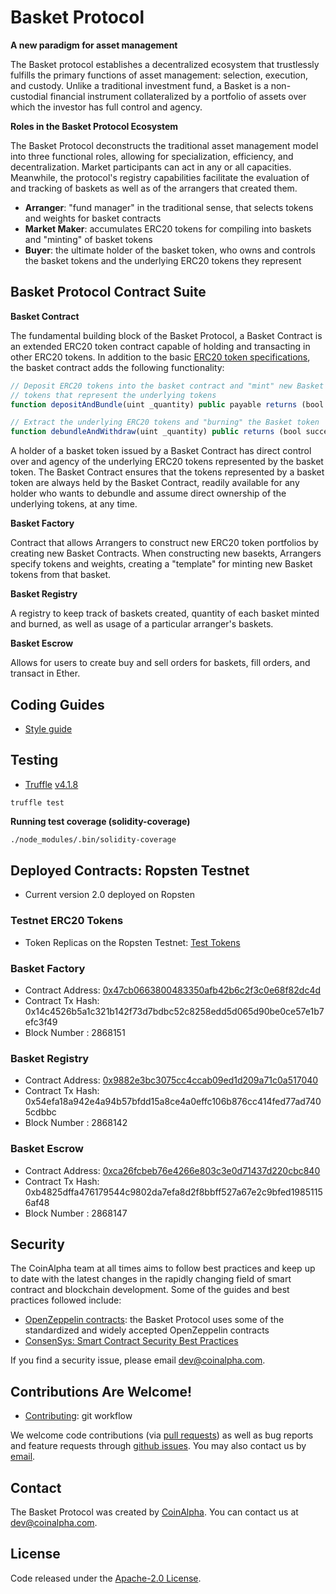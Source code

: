 # Basket Protocol
**A new paradigm for asset management**

The Basket protocol establishes a decentralized ecosystem that trustlessly fulfills the primary functions of asset management: selection, execution, and custody. Unlike a traditional investment fund, a Basket is a non-custodial financial instrument collateralized by a portfolio of assets over which the investor has full control and agency.

**Roles in the Basket Protocol Ecosystem**

The Basket Protocol deconstructs the traditional asset management model into three functional roles, allowing for specialization, efficiency, and decentralization.  Market participants can act in any or all capacities.  Meanwhile, the protocol's registry capabilities facilitate the evaluation of and tracking of baskets as well as of the arrangers that created them.

- **Arranger**: "fund manager" in the traditional sense, that selects tokens and weights for basket contracts
- **Market Maker**: accumulates ERC20 tokens for compiling into baskets and "minting" of basket tokens
- **Buyer**: the ultimate holder of the basket token, who owns and controls the basket tokens and the underlying ERC20 tokens they represent

## Basket Protocol Contract Suite

**Basket Contract**

The fundamental building block of the Basket Protocol, a Basket Contract is an extended ERC20 token contract capable of holding and transacting in other ERC20 tokens.  In addition to the basic [ERC20 token specifications](https://en.wikipedia.org/wiki/ERC20), the basket contract adds the following functionality:

```js
// Deposit ERC20 tokens into the basket contract and "mint" new Basket ERC20
// tokens that represent the underlying tokens
function depositAndBundle(uint _quantity) public payable returns (bool success)

// Extract the underlying ERC20 tokens and "burning" the Basket token
function debundleAndWithdraw(uint _quantity) public returns (bool success)
```

A holder of a basket token issued by a Basket Contract has direct control over and agency of the underlying ERC20 tokens represented by the basket token.  The Basket Contract ensures that the tokens represented by a basket token are always held by the Basket Contract, readily available for any holder who wants to debundle and assume direct ownership of the underlying tokens, at any time.

**Basket Factory**

Contract that allows Arrangers to construct new ERC20 token portfolios by creating new Basket Contracts.  When constructing new basekts, Arrangers specify tokens and weights, creating a "template" for minting new Basket tokens from that basket.

**Basket Registry**

A registry to keep track of baskets created, quantity of each basket minted and burned, as well as usage of a particular arranger's baskets.

**Basket Escrow**

Allows for users to create buy and sell orders for baskets, fill orders, and transact in Ether.

## Coding Guides
- [Style guide](STYLE-GUIDE.md)

## Testing
- [Truffle](http://truffleframework.com/) [v4.1.8](https://github.com/trufflesuite/truffle/releases/tag/v4.1.8)

```
truffle test
```

**Running test coverage (solidity-coverage)**

```sh
./node_modules/.bin/solidity-coverage
```

## Deployed Contracts: Ropsten Testnet
- Current version 2.0 deployed on Ropsten

### Testnet ERC20 Tokens
- Token Replicas on the Ropsten Testnet: [Test Tokens](TEST-TOKENS.md)

### Basket Factory
- Contract Address:       [0x47cb0663800483350afb42b6c2f3c0e68f82dc4d](https://ropsten.etherscan.io/address/0x47cb0663800483350afb42b6c2f3c0e68f82dc4d)
- Contract Tx Hash:       0x14c4526b5a1c321b142f73d7bdbc52c8258edd5d065d90be0ce57e1b7efc3f49
- Block Number    :       2868151

### Basket Registry
- Contract Address:       [0x9882e3bc3075cc4ccab09ed1d209a71c0a517040](https://ropsten.etherscan.io/address/0x9882e3bc3075cc4ccab09ed1d209a71c0a517040#events)
- Contract Tx Hash:       0x54efa18a942e4a94b57bfdd15a8ce4a0effc106b876cc414fed77ad7405cdbbc
- Block Number    :       2868142

### Basket Escrow
- Contract Address:       [0xca26fcbeb76e4266e803c3e0d71437d220cbc840](https://ropsten.etherscan.io/address/0xca26fcbeb76e4266e803c3e0d71437d220cbc840)
- Contract Tx Hash:       0xb4825dffa476179544c9802da7efa8d2f8bbff527a67e2c9bfed19851156af48
- Block Number    :       2868147

## Security
The CoinAlpha team at all times aims to follow best practices and keep up to date with the latest changes in the rapidly changing field of smart contract and blockchain development.  Some of the guides and best practices followed include:
- [OpenZeppelin contracts](https://github.com/OpenZeppelin/zeppelin-solidity): the Basket Protocol uses some of the standardized and widely accepted OpenZeppelin contracts
- [ConsenSys: Smart Contract Security Best Practices](https://github.com/ConsenSys/smart-contract-best-practices)

If you find a security issue, please email [dev@coinalpha.com](mailto:dev@coinalpha.com).

## Contributions Are Welcome!
- [Contributing](CONTRIBUTING.md): git workflow

We welcome code contributions (via [pull requests](https://github.com/CoinAlpha/basket-protocol/pulls)) as well as bug reports and feature requests through [github issues](https://github.com/CoinAlpha/basket-protocol/issues).  You may also contact us by [email](mailto:dev@coinalpha.com).

## Contact
The Basket Protocol was created by [CoinAlpha](https://www.coinalpha.com).  You can contact us at [dev@coinalpha.com](mailto:dev@coinalpha.com).

## License
Code released under the [Apache-2.0 License](LICENSE).
